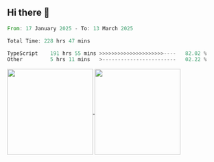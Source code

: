 ## Hi there 👋
<!--START_SECTION:waka-->

```rust
From: 17 January 2025 - To: 13 March 2025

Total Time: 228 hrs 47 mins

TypeScript    191 hrs 55 mins >>>>>>>>>>>>>>>>>>>>>----   82.02 %
Other         5 hrs 11 mins   >------------------------   02.22 %
```

<!--END_SECTION:waka-->

<a href="https://github.com/anuraghazra/github-readme-stats">
  <img height=200 align="center" src="https://github-readme-stats.vercel.app/api/top-langs/?username=paulgeorge35&layout=donut&langs_count=5&theme=transparent" />
</a>
<a href="https://github.com/anuraghazra/convoychat">
  <img height=200 align="center" src="https://github-readme-stats.vercel.app/api?username=paulgeorge35&show_icons=true&show=prs_merged&theme=transparent&rank_icon=github" />
</a>
